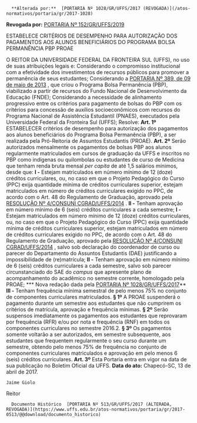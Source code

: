       **Alterada por:**  [PORTARIA Nº 1028/GR/UFFS/2017 (REVOGADA)](/atos-normativos/portaria/gr/2017-1028) 

 **Revogada por:**  [PORTARIA Nº 152/GR/UFFS/2019](/atos-normativos/portaria/gr/2019-0152) 

   ESTABELECE CRITÉRIOS DE DESEMPENHO PARA AUTORIZAÇÃO DOS PAGAMENTOS AOS ALUNOS BENEFICIÁRIOS DO PROGRAMA BOLSA PERMANÊNCIA PBP PROAE  

 O REITOR DA UNIVERSIDADE FEDERAL DA FRONTEIRA SUL (UFFS), no uso de suas atribuições legais e: Considerando o compromisso institucional com a efetividade dos investimentos de recursos públicos para promover a permanência de seus estudantes; Considerando a [PORTARIA Nº 389, de 09 de maio de 2013](http://portal.mec.gov.br/index.php?option=com_docman&view=download&alias=68911-portaria-389-09052013&category_slug=programa-bolsa-permanencia&Itemid=30192)  , que criou o Programa Bolsa Permanência (PBP), viabilizado a partir de recursos do Fundo Nacional de Desenvolvimento da Educação (FNDE); Considerando a necessidade de alinhamento progressivo entre os critérios para pagamento de bolsas do PBP com os critérios para concessão de auxílios socioeconômicos com recursos do Programa Nacional de Assistência Estudantil (PNAES), executados pela Universidade Federal da Fronteira Sul (UFFS); Resolve:   **Art. 1º** ESTABELECER critérios de desempenho para autorização dos pagamentos aos alunos beneficiários do Programa Bolsa Permanência (PBP), a ser realizada pela Pró-Reitoria de Assuntos Estudantis (PROAE).   **Art. 2º** Serão autorizados mensalmente os pagamentos de bolsas PBP aos alunos regularmente matriculados em cursos de graduação da UFFS e inscritos no PBP como indígenas ou quilombolas ou estudantes de curso de Medicina que tenham renda bruta mensal *per capita* de até 1,5 salários mínimos, desde que:  **I -**  Estejam matriculados em número mínimo de 12 (doze) créditos curriculares, ou, no caso em que o Projeto Pedagógico do Curso (PPC) exija quantidade mínima de créditos curriculares superior, estejam matriculados em número de créditos curriculares exigido no PPC, de acordo com o Art. 48 do Regulamento de Graduação, aprovado pela [RESOLUÇÃO Nº 4/CONSUNI CGRAD/UFFS/2014](https://www.uffs.edu.br/atos-normativos/resolucao/consunicgrad/2014-0004)  .   **II -**  Tenham aprovação em número mínimo de 6 (seis) créditos curriculares a cada semestre;  **I -** Estejam matriculados em número mínimo de 12 (doze) créditos curriculares, ou, no caso em que o Projeto Pedagógico do Curso (PPC) exija quantidade mínima de créditos curriculares superior, estejam matriculados em número de créditos curriculares exigido no PPC, de acordo com o Art. 48 do Regulamento de Graduação, aprovado pela [RESOLUÇÃO Nº 4/CONSUNI CGRAD/UFFS/2014](https://www.uffs.edu.br/atos-normativos/resolucao/consunicgrad/2014-0004)  , salvo sob declaração do coordenador de curso ou parecer do Departamento do Assuntos Estudantis (DAE) justificando a impossibilidade de (re)matrícula; **II -** Tenham aprovação em número mínimo de 6 (seis) créditos curriculares a cada semestre, salvo sob parecer circunstanciado do SAE do *campus* que apresente plano de acompanhamento do acadêmico no semestre corrente, homologado pela PROAE; *** Nova redação dada pela [PORTARIA Nº 1028/GR/UFFS/2017](https://www.uffs.edu.br/atos-normativos/portaria/gr/2017-1028)**  **III -** Tenham frequência mínima semestral de pelo menos 75% no conjunto de componentes curriculares matriculados. **§ 1º** A PROAE suspenderá o pagamento durante um semestre aos estudantes que não cumprirem os critérios de matrícula, aprovação e frequência mínimas. **§ 2º** Serão suspensos imediatamente os pagamentos aos estudantes que reprovaram por frequência (RFR) e/ou por nota e frequência (RNF) em todos os componentes curriculares no semestre 2016.2. **§ 3º** Os pagamentos somente voltarão a ser autorizados, em semestre subsequente, aos estudantes que frequentem regularmente o seu curso durante um semestre, obtendo pelo menos 75% de frequência no conjunto de componentes curriculares matriculados e aprovação em pelo menos 6 (seis) créditos curriculares.   **Art. 3º** Esta Portaria entra em vigor na data de sua publicação no Boletim Oficial da UFFS.      **Data do ato:** Chapecó-SC, 13 de abril de 2017.   
 

    Jaime Giolo   
 Reitor 

      Documento Histórico  [PORTARIA Nº 513/GR/UFFS/2017 (ALTERADA, REVOGADA)](https://www.uffs.edu.br/atos-normativos/portaria/gr/2017-0513/@@download/documento_historico)     
      